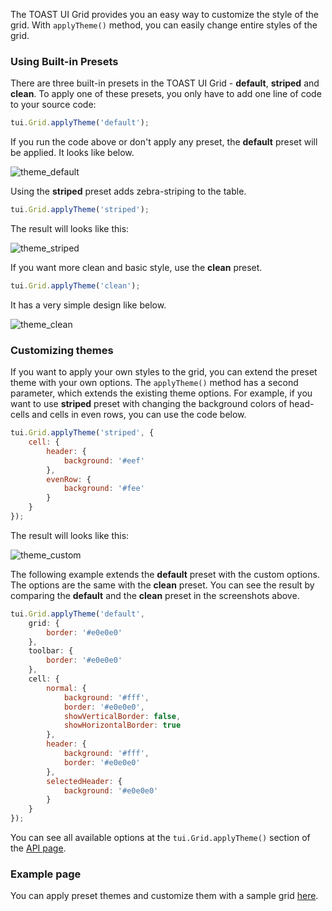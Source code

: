 The TOAST UI Grid provides you an easy way to customize the style of the grid. With `applyTheme()` method, you can easily change entire styles of the grid. 

### Using Built-in Presets

There are three built-in presets in the TOAST UI Grid - **default**, **striped** and **clean**. To apply one of these presets, you only have to add one line of code to your source code:

```javascript
tui.Grid.applyTheme('default');
```

If you run the code above or don't apply any preset, the **default** preset will be applied. It looks like below.

![theme_default](https://user-images.githubusercontent.com/35371660/59335524-b3c10580-8d37-11e9-9ad6-a74e1f30896e.png)

Using the **striped** preset adds zebra-striping to the table.
```javascript
tui.Grid.applyTheme('striped');
```
The result will looks like this:

![theme_striped](https://user-images.githubusercontent.com/35371660/59335525-b3c10580-8d37-11e9-8d0a-4fc67c58cb6b.png)

If you want more clean and basic style, use the **clean** preset.
```javascript
tui.Grid.applyTheme('clean');
```
It has a very simple design like below.

![theme_clean](https://user-images.githubusercontent.com/35371660/59335522-b3c10580-8d37-11e9-83aa-a7cd6e9bbdc6.png)

### Customizing themes

If you want to apply your own styles to the grid, you can extend the preset theme with your own options. The `applyTheme()` method has a second parameter, which extends the existing theme options. For example, if you want to use **striped** preset with changing the background colors of head-cells and cells in even rows, you can use the code below.

```javascript
tui.Grid.applyTheme('striped', {
    cell: {
        header: {
            background: '#eef'
        },
        evenRow: {
            background: '#fee'
        }
    }
});
```
The result will looks like this:

![theme_custom](https://user-images.githubusercontent.com/35371660/59335763-321da780-8d38-11e9-89db-fbd0620ce9e2.png)

The following example extends the **default** preset with the custom options. The options are the same with the **clean** preset. You can see the result by comparing the **default** and the **clean** preset in the screenshots above.

```javascript
tui.Grid.applyTheme('default',
    grid: {
        border: '#e0e0e0'
    },
    toolbar: {
        border: '#e0e0e0'
    },
    cell: {
        normal: {
            background: '#fff',
            border: '#e0e0e0',
            showVerticalBorder: false,
            showHorizontalBorder: true
        },
        header: {
            background: '#fff',
            border: '#e0e0e0'
        },
        selectedHeader: {
            background: '#e0e0e0'
        }
    }
});
```

You can see all available options at the `tui.Grid.applyTheme()` section of the [API page](http://nhn.github.io/tui.grid/latest).


### Example page

You can apply preset themes and customize them with a sample grid [here](http://nhn.github.io/tui.grid/latest/tutorial-example07-applying-themes).
